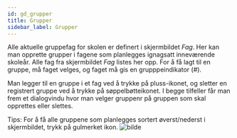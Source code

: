 ```yaml
---
id: gd_grupper
title: Grupper
sidebar_label: Grupper
---
```

Alle aktuelle gruppefag for skolen er definert i skjermbildet _Fag_. Her kan man opprette grupper i fagene som planlegges ignagsatt inneværende skoleår. 
Alle fag fra skjermbildet _Fag_ listes her opp. For å få lagt til en gruppe, må faget velges, og faget må gis en grupppeindikator (#).

Man legger til en gruppe i et fag ved å trykke på pluss-ikonet, og sletter en registrert gruppe ved å trykke på søppelbøtteikonet. I begge tilfeller får man frem et dialogvindu hvor man velger gruppenr på gruppen som skal opprettes eller slettes.

Tips: For å få alle gruppene som planlegges sortert øverst/nederst i skjermbildet, trykk på gulmerket ikon.
![bilde](https://github.com/BarmanHanssen/iskole/assets/80097133/6299aecd-9cd5-4f36-adcf-65ed5772d579)
